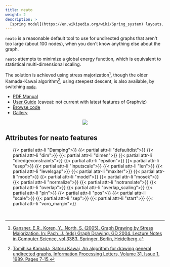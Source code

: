 ```yaml
---
title: neato
weight: 2
description: >
  [spring model](https://en.wikipedia.org/wiki/Spring_system) layouts.
---
```


`neato` is a reasonable default tool to use for undirected graphs that aren't
too large (about 100 nodes), when you don't know anything else about the graph.

`neato` attempts to minimize a global energy function, which is equivalent to
statistical multi-dimensional scaling.

The solution is achieved using stress majorization[^1], though the older
Kamada-Kawai algorithm[^2], using steepest descent, is also available,
by switching [`mode`](/docs/attrs/mode/).

- [PDF Manual](/pdf/dot.1.pdf)
- [User Guide](/pdf/neatoguide.pdf) (caveat: not current with latest features of Graphviz)
- [Browse code](https://gitlab.com/graphviz/graphviz/-/tree/main/lib/neatogen)
- [Gallery](/Gallery/neato/)

<p style="text-align: center;">
  <a href="/Gallery/neato/ER.html">
    <img src="/Gallery/neato/ER.svg">
  </a>
</p>

<h2>Attributes for neato features</h2>
<ul>
{{< partial attr-li "Damping">}}
{{< partial attr-li "defaultdist">}}
{{< partial attr-li "dim">}}
{{< partial attr-li "dimen">}}
{{< partial attr-li "diredgeconstraints">}}
{{< partial attr-li "epsilon">}}
{{< partial attr-li "esep">}}
{{< partial attr-li "inputscale">}}
{{< partial attr-li "len">}}
{{< partial attr-li "levelsgap">}}
{{< partial attr-li "maxiter">}}
{{< partial attr-li "mode">}}
{{< partial attr-li "model">}}
{{< partial attr-li "mosek">}}
{{< partial attr-li "normalize">}}
{{< partial attr-li "notranslate">}}
{{< partial attr-li "overlap">}}
{{< partial attr-li "overlap_scaling">}}
{{< partial attr-li "pin">}}
{{< partial attr-li "pos">}}
{{< partial attr-li "scale">}}
{{< partial attr-li "sep">}}
{{< partial attr-li "start">}}
{{< partial attr-li "voro_margin">}}
</ul>
<br/>


[^1]: [Gansner, E.R., Koren, Y., North, S. (2005). Graph Drawing by Stress Majorization. In: Pach, J. (eds) Graph Drawing. GD 2004. Lecture Notes in Computer Science, vol 3383. Springer, Berlin, Heidelberg.](/documentation/GKN04.pdf)
[^2]: [Tomihisa Kamada, Satoru Kawai, An algorithm for drawing general undirected graphs, Information Processing Letters, Volume 31, Issue 1, 1989, Pages 7-15.](https://doi.org/10.1016%2F0020-0190%2889%2990102-6)
